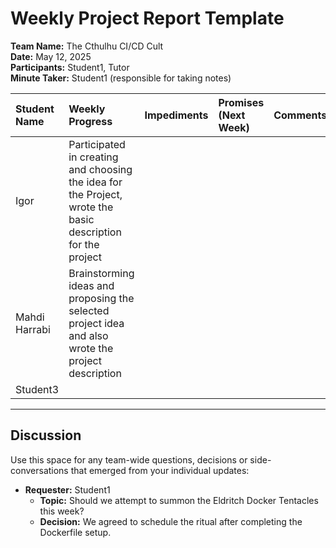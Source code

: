 # Weekly Project Report Template

**Team Name:** The Cthulhu CI/CD Cult   
**Date:** May 12, 2025  
**Participants:** Student1, Tutor  
**Minute Taker:** Student1 (responsible for taking notes)

| Student Name | Weekly Progress | Impediments | Promises (Next Week) | Comments |
| :----------- | :-------------- | :---------- | :------------------- | :------- |
| Igor         | Participated in creating and choosing the idea for the Project, wrote the basic description for the project              |             |                      |          |
| Mahdi Harrabi     | Brainstorming ideas and proposing the selected project idea and also wrote the project description                 |             |                      |          |
| Student3     |                 |             |                      |          |

---

## Discussion

Use this space for any team-wide questions, decisions or side-conversations that emerged from your individual updates:

* **Requester:** Student1
  * **Topic:** Should we attempt to summon the Eldritch Docker Tentacles this week?
  * **Decision:** We agreed to schedule the ritual after completing the Dockerfile setup.

<!-- Add more discussion points as needed -->
